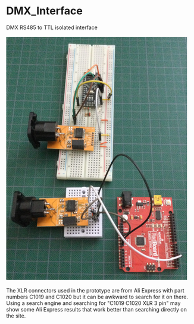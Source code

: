 # DMX_Interface
DMX  RS485 to TTL isolated interface
<br><br>![PCB](Assembled_PCB.jpg)<BR><BR>
The XLR connectors used in the prototype are from Ali Express with part numbers C1019 and C1020 but it can be awkward to search for it on there.   Using a search engine and searching for "C1019 C1020 XLR 3 pin"  may show some Ali Express results that work better than searching directly on the site.
